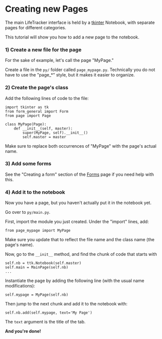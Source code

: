 # Creating new Pages

The main LifeTracker interface is held by a
  [tkinter](https://docs.python.org/3/library/tkinter.html) Notebook, with separate
  pages for different categories.

This tutorial will show you how to add a new page to the notebook.

### 1) Create a new file for the page

For the sake of example, let's call the page "MyPage."

Create a file in the `py/` folder called `page_mypage.py`. Technically you do
    not have to use the "page_*" style, but it makes it easier to organize.

### 2) Create the page's class

Add the following lines of code to the file:

```{Python}
import tkinter as tk
from form_general import Form
from page import Page

class MyPage(Page):
    def __init__(self, master):
        super(MyPage, self).__init__()
        self.master = master
```

Make sure to replace both occurrences of "MyPage" with the page's actual name.

### 3) Add some forms

See the "Creating a form" section of the [Forms]() page if you need help with this.

### 4) Add it to the notebook

Now you have a page, but you haven't actually put it in the notebook yet.

Go over to `py/main.py`.

First, import the module you just created. Under the "import" lines, add:

```{Python}
from page_mypage import MyPage
```

Make sure you update that to reflect the file name and the class name (the
    page's name).

Now, go to the `__init__` method, and find the chunk of code that starts with

```{Python}
self.nb = ttk.Notebook(self.master)
self.main = MainPage(self.nb)
...
```

Instantiate the page by adding the following line (with the usual name modifications):

```{Python}
self.mypage = MyPage(self.nb)
```

Then jump to the next chunk and add it to the notebook with:

```{Python}
self.nb.add(self.mypage, text='My Page')
```

The `text` argument is the title of the tab.

**And you're done!**
